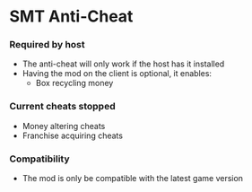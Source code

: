 # SMT Anti-Cheat
### Required by host
- The anti-cheat will only work if the host has it installed
- Having the mod on the client is optional, it enables:
  - Box recycling money
### Current cheats stopped
- Money altering cheats
- Franchise acquiring cheats
### Compatibility
- The mod is only be compatible with the latest game version
